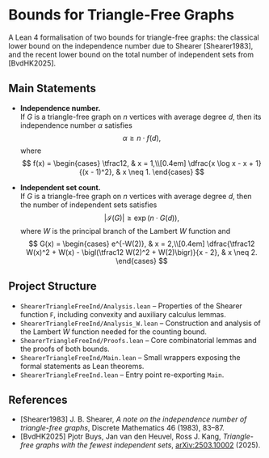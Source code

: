 # Bounds for Triangle-Free Graphs

A Lean 4 formalisation of two bounds for triangle-free graphs:
the classical lower bound on the independence number due to Shearer
[Shearer1983], and the recent lower bound on the total number of independent
sets from [BvdHK2025].

## Main Statements

- **Independence number.**  
  If $G$ is a triangle-free graph on $n$ vertices with average degree $d$, then
  its independence number $\alpha$ satisfies
  $$
  \alpha \geq n \cdot f(d),
  $$
  where
  $$
  f(x) =
  \begin{cases}
    \tfrac12, & x = 1,\\[0.4em]
    \dfrac{x \log x - x + 1}{(x - 1)^2}, & x \neq 1.
  \end{cases}
  $$

- **Independent set count.**  
  If $G$ is a triangle-free graph on $n$ vertices with average degree $d$, then
  the number of independent sets satisfies
  $$
  \lvert \mathcal{I}(G) \rvert \geq \exp\bigl(n \cdot G(d)\bigr),
  $$
  where $W$ is the principal branch of the Lambert $W$ function and
  $$
  G(x) =
  \begin{cases}
    e^{-W(2)}, & x = 2,\\[0.4em]
    \dfrac{\tfrac12 W(x)^2 + W(x) - \bigl(\tfrac12 W(2)^2 + W(2)\bigr)}{x - 2},
      & x \neq 2.
  \end{cases}
  $$

## Project Structure

- `ShearerTriangleFreeInd/Analysis.lean` – Properties of the Shearer function
  `F`, including convexity and auxiliary calculus lemmas.
- `ShearerTriangleFreeInd/Analysis_W.lean` – Construction and analysis of the
  Lambert $W$ function needed for the counting bound.
- `ShearerTriangleFreeInd/Proofs.lean` – Core combinatorial lemmas and the
  proofs of both bounds.
- `ShearerTriangleFreeInd/Main.lean` – Small wrappers exposing the formal
  statements as Lean theorems.
- `ShearerTriangleFreeInd.lean` – Entry point re-exporting `Main`.

## References
- [Shearer1983] J. B. Shearer, *A note on the independence number of
  triangle-free graphs*, Discrete Mathematics 46 (1983), 83–87.
- [BvdHK2025] Pjotr Buys, Jan van den Heuvel, Ross J. Kang, *Triangle-free graphs with the fewest independent sets*, [arXiv:2503.10002](https://arxiv.org/pdf/2503.10002) (2025).